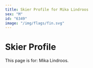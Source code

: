 ```yaml
---
title: Skier Profile for Mika Lindroos
sex: "M"
id: "6349"
image: "/img/flags/fin.svg" 
---
```


# Skier Profile

This page is for: Mika Lindroos.
    